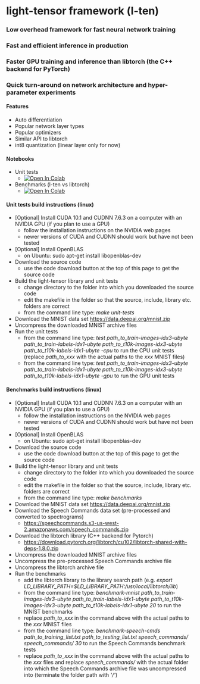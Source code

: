 # light-tensor framework (l-ten)

### Low overhead framework for fast neural network training
### Fast and efficient inference in production
### Faster GPU training and inference than libtorch (the C++ backend for PyTorch)
### Quick turn-around on network architecture and hyper-parameter experiments


#### Features
- Auto differentiation
- Popular network layer types
- Popular optimizers
- Similar API to libtorch
- int8 quantization (linear layer only for now)


#### Notebooks
- Unit tests
  * [![Open In Colab](https://colab.research.google.com/assets/colab-badge.svg)](https://colab.research.google.com/github/adeobootpin/light-tensor/blob/main/l_ten_unit_tests.ipynb)
- Benchmarks (l-ten vs libtorch)
  * [![Open In Colab](https://colab.research.google.com/assets/colab-badge.svg)](https://colab.research.google.com/github/adeobootpin/light-tensor/blob/main/l_ten_benchmarks.ipynb)


#### Unit tests build instructions (linux)
- [Optional] Install CUDA 10.1 and CUDNN 7.6.3 on a computer with an NVIDIA GPU (if you plan to use a GPU)
  - follow the installation instructions on the NVIDIA web pages
  - newer versions of CUDA and CUDNN should work but have not been tested
- [Optional] Install OpenBLAS 
  - on Ubuntu: sudo apt-get install libopenblas-dev
- Download the source code
  *  use the code download button at the top of this page to get the source code
- Build the light-tensor library and unit tests
  * change directory to the folder into which you downloaded the source code
  * edit the makefile in the folder so that the source, include, library etc. folders are correct
  * from the command line type: *make unit-tests*
- Download the MNIST data set
  https://data.deepai.org/mnist.zip
- Uncompress the downloaded MNIST archive files
- Run the unit tests
   *  from the command line type: *test path_to_train-images-idx3-ubyte path_to_train-labels-idx1-ubyte path_to_t10k-images-idx3-ubyte path_to_t10k-labels-idx1-ubyte -cpu* to run the CPU unit tests (replace *path_to_xxx* with the actual paths to the *xxx* MNIST files)
   *  from the command line type: *test path_to_train-images-idx3-ubyte path_to_train-labels-idx1-ubyte path_to_t10k-images-idx3-ubyte path_to_t10k-labels-idx1-ubyte -gpu* to run the GPU unit tests


#### Benchmarks build instructions (linux)
- [Optional] Install CUDA 10.1 and CUDNN 7.6.3 on a computer with an NVIDIA GPU (if you plan to use a GPU)
  - follow the installation instructions on the NVIDIA web pages
  - newer versions of CUDA and CUDNN should work but have not been tested
- [Optional] Install OpenBLAS 
  - on Ubuntu: sudo apt-get install libopenblas-dev
- Download the source code
  *  use the code download button at the top of this page to get the source code
- Build the light-tensor library and unit tests
  * change directory to the folder into which you downloaded the source code
  * edit the makefile in the folder so that the source, include, library etc. folders are correct
  * from the command line type: *make benchmarks*
- Download the MNIST data set
  https://data.deepai.org/mnist.zip
- Download the Speech Commands data set (pre-processed and converted to spectrograms)
  *  https://speechcommands.s3-us-west-2.amazonaws.com/speech_commands.zip
- Download the libtorch library (C++ backend for Pytorch)
  *  https://download.pytorch.org/libtorch/cu102/libtorch-shared-with-deps-1.8.0.zip
- Uncompress the downloaded MNIST archive files
- Uncompress the pre-processed Speech Commands archive file
- Uncompress the libtorch archive file
- Run the benchmarks
  *  add the libtorch library to the library search path (e.g. *export LD_LIBRARY_PATH=$LD_LIBRARY_PATH:/usr/local/libtorch/lib*)
  *  from the command line type: *benchmark-mnist path_to_train-images-idx3-ubyte path_to_train-labels-idx1-ubyte path_to_t10k-images-idx3-ubyte path_to_t10k-labels-idx1-ubyte 20* to run the MNIST benchmarks 
  *  replace *path_to_xxx* in the command above with the actual paths to the *xxx* MNIST files
  *  from the command line type: *benchmark-speech-cmds path_to_training_list.txt path_to_testing_list.txt speech_commands/ speech_commands/ 30* to run the Speech Commands benchmark tests 
  *  replace *path_to_xxx* in the command above with the actual paths to the *xxx* files and replace *speech_commands/* with the actual folder into which the Speech Commands archive file was uncompressed into (terminate the folder path with *'/'*)

